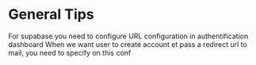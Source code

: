 # General Tips

For supabase you need to configure URL configuration in authentification dashboard
When we want user to create account et pass a redirect url to mail, you need to specify on this conf